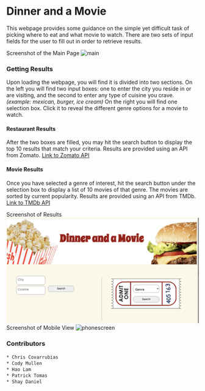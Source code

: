 # Dinner and a Movie
This webpage provides some guidance on the simple yet difficult
task of picking where to eat and what movie to watch. There are 
two sets of input fields for the user to fill out in order to
retrieve results.

Screenshot of the Main Page
<img width="1265" alt="main" src="https://user-images.githubusercontent.com/67557233/94036424-24e3cb00-fd79-11ea-8941-ef8ff30b083d.png">

### Getting Results
Upon loading the webpage, you will find it is divided into two sections.
On the left you will find two input boxes: one to enter the city you reside
in or are visiting, and the second to enter any type of cuisine you crave.
_(example: mexican, burger, ice cream)_
On the right you will find one selection box. Click it to reveal the different
genre options for a movie to watch.
#### Restaurant Results
After the two boxes are filled, you may hit the search button to display the 
top 10 results that match your criteria.
Results are provided using an API from Zomato.
[Link to Zomato API](https://developers.zomato.com/api "Link to Zomato API")
#### Movie Results
Once you have selected a genre of interest, hit the search button under the
selection box to display a list of 10 movies of that genre. The movies
are sorted by current popularity.
Results are provided using an API from TMDb.
[Link to TMDb API](https://developers.themoviedb.org/ "Link to TMDb API")

Screenshot of Results
![Results](images/mainblank.png)
Screenshot of Mobile View
<img width="412" alt="phonescreen" src="https://user-images.githubusercontent.com/67557233/94036561-480e7a80-fd79-11ea-83c2-fb00d7ed788b.png">

### Contributors
    * Chris Covarrubias
    * Cody Mullen
    * Hao Lam
    * Patrick Tomas
    * Shay Daniel
